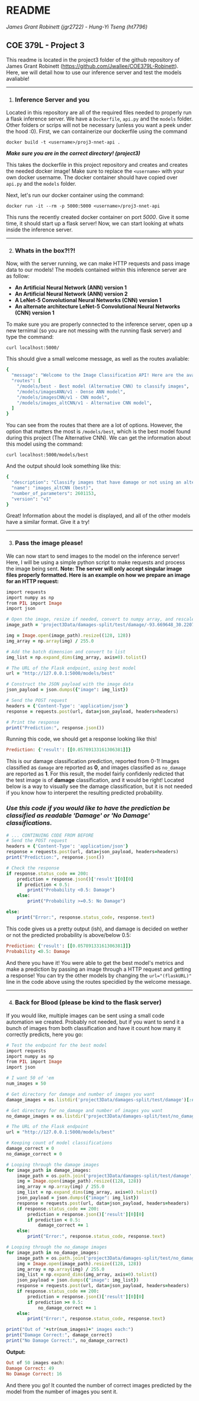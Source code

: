 # **README**
*James Grant Robinett (jgr2722) - Hung-Yi Tseng (ht7796)*

## **COE 379L - Project 3**

This readme is located in the project3 folder of the github repository of James Grant Robinett (https://github.com/Jwallee/COE379L-Robinett). Here, we will detail how to use our inference server and test the models avaliable!

---
1. ### **Inference Server and you**

Located in this repository are all of the required files needed to properly run a flask inference server. We have a `Dockerfile`, `api.py` and the `models` folder. Other folders or scrips will not be necessary (unless you want a peek under the hood :0). First, we can containerize our dockerfile using the command
```
docker build -t <username>/proj3-nnet-api .      
```
***Make sure you are in the correct directory! (project3)***

This takes the dockerfile in this project repository and creates and creates the needed docker image! Make sure to replace the `<username>` with your own docker username. The docker container should have copied over `api.py` and the `models` folder.

Next, let's run our docker container using the command:

```
docker run -it --rm -p 5000:5000 <username>/proj3-nnet-api
```

This runs the recently created docker container on port *5000*. Give it some time, it should start up a flask server! Now, we can start looking at whats inside the inference server.

---
2. ### **Whats in the box?!?!**

Now, with the server running, we can make HTTP requests and pass image data to our models! The models contained within this inference server are as follow:
* **An Artificial Neural Network (ANN) version 1**
* **An Artificial Neural Network (ANN) version 2**
* **A LeNet-5 Convolutional Neural Networks (CNN) version 1**
* **An alternate architecture LeNet-5 Convolutional Neural Networks (CNN) version 1**

To make sure you are properly connected to the inference server, open up a new ternimal (so you are not messing with the running flask server) and type the command:
```
curl localhost:5000/
```

This should give a small welcome message, as well as the routes avaliable:
```ruby
{
  "message": "Welcome to the Image Classification API! Here are the available routes:",
  "routes": [
    "/models/best - Best model (Alternative CNN) to classify images",
    "/models/imagesANN/v1 - Dense ANN model",
    "/models/imagesCNN/v1 - CNN model",
    "/models/images_altCNN/v1 - Alternative CNN model",
  ]
}
```

You can see from the routes that there are a lot of options. However, the option that matters the most is `/models/best`, which is the best model found during this project (The Alternative CNN). We can get the information about this model using the command:

```
curl localhost:5000/models/best
```
And the output should look something like this:
```ruby
{
  "description": "Classify images that have damage or not using an alternative CNN (Convolutional Neural Network)",
  "name": "images_altCNN (best)",
  "number_of_parameters": 2601153,
  "version": "v1"
}
```
Great! Information about the model is displayed, and all of the other models have a similar format. Give it a try!

---
3. ### **Pass the image please!**

We can now start to send images to the model on the inference server! Here, I will be using a simple python script to make requests and process the image being sent. **Note: The server will only accept singular image files properly formatted. Here is an example on how we prepare an image for an HTTP request:**

```ruby
import requests
import numpy as np
from PIL import Image
import json

# Open the image, resize if needed, convert to numpy array, and rescale
image_path = 'project3Data/damages-split/test/damage/-93.669648_30.220722.jpeg'

img = Image.open(image_path).resize((128, 128))
img_array = np.array(img) / 255.0

# Add the batch dimension and convert to list
img_list = np.expand_dims(img_array, axis=0).tolist()

# The URL of the Flask endpoint, using best model
url = "http://127.0.0.1:5000/models/best"

# Construct the JSON payload with the image data
json_payload = json.dumps({"image": img_list})

# Send the POST request
headers = {'Content-Type': 'application/json'}
response = requests.post(url, data=json_payload, headers=headers)

# Print the response
print("Prediction:", response.json())
```
Running this code, we should get a response looking like this!
```ruby
Prediction: {'result': [[0.05789133161306381]]}
```
This is our damage classification prediction, reported from 0-1! Images classified as `damage` are reported as **0**, and images classified as `no_damage` are reported as **1**. For this result, the model fairly confidenly redicted that the test image is of **damage** classification, and it would be right! Located below is a way to visually see the damage classification, but it is not needed if you know how to interperet the resulting predicted probability.

### *Use this code if you would like to have the prediction be classified as readable 'Damage' or 'No Damage' classifications.*

```ruby
# ... CONTINUING CODE FROM BEFORE
# Send the POST request
headers = {'Content-Type': 'application/json'}
response = requests.post(url, data=json_payload, headers=headers)
print("Prediction:", response.json())

# Check the response
if response.status_code == 200:
    prediction = response.json()['result'][0][0]
    if prediction < 0.5:
        print("Probability <0.5: Damage")
    else:
        print("Probability >=0.5: No Damage")

else:
    print("Error:", response.status_code, response.text)
```

This code gives us a pretty output (ish), and damage is decided on wether or not the predicted probability is above/below 0.5:

```ruby
Prediction: {'result': [[0.05789133161306381]]}
Probability <0.5: Damage
```

And there you have it! You were able to get the best model's metrics and make a prediction by passing an image through a HTTP request and getting a response! You can try the other models by changing the `url="(flaskURL)"` line in the code above using the routes specidied by the welcome message.

---
4. ### **Back for Blood (please be kind to the flask server)**

If you would like, multiple images can be sent using a small code automation we created. Probably not needed, but if you want to send it a bunch of images from both classification and have it count how many it correctly predicts, here you go:

```ruby
# Test the endpoint for the best model
import requests
import numpy as np
from PIL import Image
import json

# I want 50 of 'em
num_images = 50

# Get directory for damage and number of images you want
damage_images = os.listdir('project3Data/damages-split/test/damage')[:num_images]

# Get directory for no_damage and number of images you want
no_damage_images = os.listdir('project3Data/damages-split/test/no_damage')[:num_images]

# The URL of the Flask endpoint
url = "http://127.0.0.1:5000/models/best"

# Keeping count of model classifications
damage_correct = 0
no_damage_correct = 0

# Looping through the damage images
for image_path in damage_images:
    image_path = os.path.join('project3Data/damages-split/test/damage', image_path)
    img = Image.open(image_path).resize((128, 128))
    img_array = np.array(img) / 255.0
    img_list = np.expand_dims(img_array, axis=0).tolist()
    json_payload = json.dumps({"image": img_list})
    response = requests.post(url, data=json_payload, headers=headers)
    if response.status_code == 200:
        prediction = response.json()['result'][0][0]
        if prediction < 0.5:
            damage_correct += 1
    else:
        print("Error:", response.status_code, response.text)

# Looping through the no_damage images
for image_path in no_damage_images:
    image_path = os.path.join('project3Data/damages-split/test/no_damage', image_path)
    img = Image.open(image_path).resize((128, 128))
    img_array = np.array(img) / 255.0
    img_list = np.expand_dims(img_array, axis=0).tolist()
    json_payload = json.dumps({"image": img_list})
    response = requests.post(url, data=json_payload, headers=headers)
    if response.status_code == 200:
        prediction = response.json()['result'][0][0]
        if prediction >= 0.5:
            no_damage_correct += 1
    else:
        print("Error:", response.status_code, response.text)

print("Out of "+str(num_images)+" images each:")
print("Damage Correct:", damage_correct)
print("No Damage Correct:", no_damage_correct)
```
**Output:**
```ruby
Out of 50 images each:
Damage Correct: 49
No Damage Correct: 16
```

And there you go! It counted the number of correct images predicted by the model from the number of images you sent it.